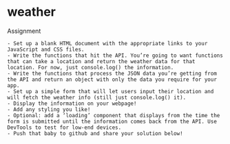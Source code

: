 # weather


Assignment

    - Set up a blank HTML document with the appropriate links to your JavaScript and CSS files.
    - Write the functions that hit the API. You’re going to want functions that can take a location and return the weather data for that location. For now, just console.log() the information.
    - Write the functions that process the JSON data you’re getting from the API and return an object with only the data you require for your app.
    - Set up a simple form that will let users input their location and will fetch the weather info (still just console.log() it).
    - Display the information on your webpage!
    - Add any styling you like!
    - Optional: add a ‘loading’ component that displays from the time the form is submitted until the information comes back from the API. Use DevTools to test for low-end devices.
    - Push that baby to github and share your solution below!

